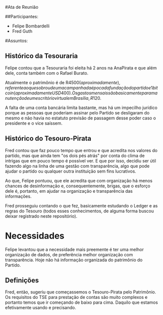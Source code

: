 #Ata de Reunião

##Participantes:
- Felipe Bombardelli
- Fred Guth

#Assuntos:

## Histórico da Tesouraria

Felipe contou que a Tesouraria foi eleita há 2 anos na AnaPirata e que além dele, conta também com o Rafael Burato.

Atualmente o patrimônio é de R$4500 (aproximadamente), referente ao que sobrou de uma campanha da época da fundação do partido e 1 bitcoin (aproximadamente USD 400).  Os gastos mensais são basicamente para manutenção de um escritório virtual em Brasília, R$120.

A falta de uma conta bancária limita bastante, mas há um impecilho jurídico porque as pessoas que poderiam assinar pelo Partido se desligaram do mesmo e não havia no estatuto previsão de passagem desse poder caso o presidente e o vice saíssem.

## Histórico do Tesouro-Pirata

Fred contou que faz pouco tempo que entrou e que acredita nos valores do partido, mas que ainda tem "os dois pés atrás" por conta do clima de intrigas que em pouco tempo é possível ver. E que por isso, decidiu ser útil fazendo algo na linha de uma gestão com transparência, algo que pode ajudar o partido ou qualquer outra instituição sem fins lucrativos.

Ao que, Felipe pontuou, que ele acredita que com organização há menos chances de desinformação e, consequentemente, brigas, que o esforço dele é, portanto, em ajudar na organização e transparência das informações.

Fred prosseguiu contando o que fez, basicamente estudando o Ledger e as regras do Tesouro (todos esses conhecimentos, de alguma forma buscou deixar registrado neste repositório).

# Necessidades

Felipe levantou que a necessidade mais preemente é ter uma melhor organização de dados, de preferência melhor organização com transparência.  Hoje não há informação organizada do patrimônio do Partido.


## Definições

Fred, então, sugeriu que começassemos o Tesouro-Pirata pelo Patrimônio.  Os requisitos do TSE para prestação de contas são muito complexos e portanto temos que ir começando de baixo para cima. Daquilo que estamos efetivamente usando e precisando.





